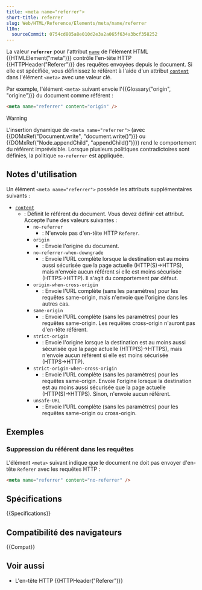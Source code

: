 ```yaml
---
title: <meta name="referrer">
short-title: referrer
slug: Web/HTML/Reference/Elements/meta/name/referrer
l10n:
  sourceCommit: 0754cd805a8e010d2e3a2a065f634a3bcf358252
---
```


La valeur **`referrer`** pour l'attribut [`name`](/fr/docs/Web/HTML/Reference/Elements/meta/name) de l'élément HTML {{HTMLElement("meta")}} contrôle l'en-tête HTTP {{HTTPHeader("Referer")}} des requêtes envoyées depuis le document.
Si elle est spécifiée, vous définissez le référent à l'aide d'un attribut [`content`](/fr/docs/Web/HTML/Reference/Elements/meta#content) dans l'élément `<meta>` avec une valeur clé.

Par exemple, l'élément `<meta>` suivant envoie l'{{Glossary("origin", "origine")}} du document comme référent&nbsp;:

```html
<meta name="referrer" content="origin" />
```

> [!WARNING]
> L'insertion dynamique de `<meta name="referrer">` (avec {{DOMxRef("Document.write", "document.write()")}} ou {{DOMxRef("Node.appendChild", "appendChild()")}}) rend le comportement du référent imprévisible.
> Lorsque plusieurs politiques contradictoires sont définies, la politique `no-referrer` est appliquée.

## Notes d'utilisation

Un élément `<meta name="referrer">` possède les attributs supplémentaires suivants&nbsp;:

- [`content`](/fr/docs/Web/HTML/Reference/Elements/meta#content)
  - : Définit le référent du document. Vous devez définir cet attribut.
    Accepte l'une des valeurs suivantes&nbsp;:
    - `no-referrer`
      - : N'envoie pas d'en-tête HTTP `Referer`.
    - `origin`
      - : Envoie l'origine du document.
    - `no-referrer-when-downgrade`
      - : Envoie l'URL complète lorsque la destination est au moins aussi sécurisée que la page actuelle (HTTP(S)→HTTPS), mais n'envoie aucun référent si elle est moins sécurisée (HTTPS→HTTP). Il s'agit du comportement par défaut.
    - `origin-when-cross-origin`
      - : Envoie l'URL complète (sans les paramètres) pour les requêtes same-origin, mais n'envoie que l'origine dans les autres cas.
    - `same-origin`
      - : Envoie l'URL complète (sans les paramètres) pour les requêtes same-origin. Les requêtes cross-origin n'auront pas d'en-tête référent.
    - `strict-origin`
      - : Envoie l'origine lorsque la destination est au moins aussi sécurisée que la page actuelle (HTTP(S)→HTTPS), mais n'envoie aucun référent si elle est moins sécurisée (HTTPS→HTTP).
    - `strict-origin-when-cross-origin`
      - : Envoie l'URL complète (sans les paramètres) pour les requêtes same-origin. Envoie l'origine lorsque la destination est au moins aussi sécurisée que la page actuelle (HTTP(S)→HTTPS). Sinon, n'envoie aucun référent.
    - `unsafe-URL`
      - : Envoie l'URL complète (sans les paramètres) pour les requêtes same-origin ou cross-origin.

## Exemples

### Suppression du référent dans les requêtes

L'élément `<meta>` suivant indique que le document ne doit pas envoyer d'en-tête `Referer` avec les requêtes HTTP&nbsp;:

```html
<meta name="referrer" content="no-referrer" />
```

## Spécifications

{{Specifications}}

## Compatibilité des navigateurs

{{Compat}}

## Voir aussi

- L'en-tête HTTP {{HTTPHeader("Referer")}}
